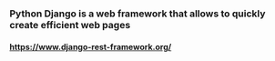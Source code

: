 ### Python Django is a web framework that allows to quickly create efficient web pages

#### https://www.django-rest-framework.org/